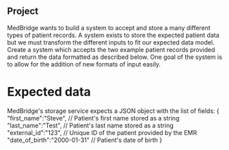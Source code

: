 ## Project
MedBridge wants to build a system to accept and store a many different types of patient records. A system exists to store the expected patient data but we must transform the different inputs to fit our expected data model. Create a system which accepts the two example patient records provided and return the data formatted as described below. One goal of the system is to allow for the addition of new formats of input easily.

# Expected data
MedBridge's storage service expects a JSON object with the list of fields:
{
    "first_name":"Steve", // Patient's first name stored as a string
    "last_name":"Test", // Patient's last name stored as a string
    "external_id":"123", // Unique ID of the patient provided by the EMR
    "date_of_birth":"2000-01-31" // Patient's date of birth
}
